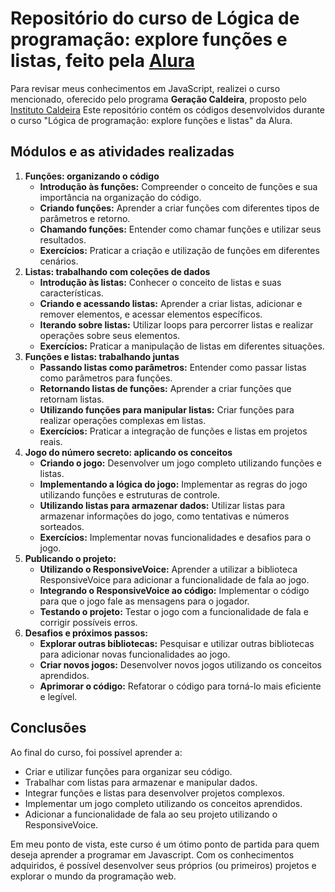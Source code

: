 # Repositório do curso de Lógica de programação: explore funções e listas, feito pela [Alura](https://cursos.alura.com.br/user/natancmendes)
Para revisar meus conhecimentos em JavaScript, realizei o curso mencionado, oferecido pelo programa **Geração Caldeira**, proposto pelo [Instituto Caldeira](https://institutocaldeira.org.br/) Este repositório contém os códigos desenvolvidos durante o curso "Lógica de programação: explore funções e listas" da Alura.

## Módulos e as atividades realizadas

1.  **Funções: organizando o código**
    - **Introdução às funções:** Compreender o conceito de funções e sua importância na organização do código.
    - **Criando funções:** Aprender a criar funções com diferentes tipos de parâmetros e retorno.
    - **Chamando funções:** Entender como chamar funções e utilizar seus resultados.
    - **Exercícios:** Praticar a criação e utilização de funções em diferentes cenários.
2. **Listas: trabalhando com coleções de dados**
    - **Introdução às listas:** Conhecer o conceito de listas e suas características.
    - **Criando e acessando listas:** Aprender a criar listas, adicionar e remover elementos, e acessar elementos específicos.
    - **Iterando sobre listas:** Utilizar loops para percorrer listas e realizar operações sobre seus elementos.
    - **Exercícios:** Praticar a manipulação de listas em diferentes situações.
3. **Funções e listas: trabalhando juntas**
    - **Passando listas como parâmetros:** Entender como passar listas como parâmetros para funções.
    - **Retornando listas de funções:** Aprender a criar funções que retornam listas.
    - **Utilizando funções para manipular listas:** Criar funções para realizar operações complexas em listas.
    - **Exercícios:** Praticar a integração de funções e listas em projetos reais.
4. **Jogo do número secreto: aplicando os conceitos**
    - **Criando o jogo:** Desenvolver um jogo completo utilizando funções e listas.
    - **Implementando a lógica do jogo:** Implementar as regras do jogo utilizando funções e estruturas de controle.
    - **Utilizando listas para armazenar dados:** Utilizar listas para armazenar informações do jogo, como tentativas e números sorteados.
    - **Exercícios:** Implementar novas funcionalidades e desafios para o jogo.
5. **Publicando o projeto:**
    - **Utilizando o ResponsiveVoice:** Aprender a utilizar a biblioteca ResponsiveVoice para adicionar a funcionalidade de fala ao jogo.
    - **Integrando o ResponsiveVoice ao código:** Implementar o código para que o jogo fale as mensagens para o jogador.
    - **Testando o projeto:** Testar o jogo com a funcionalidade de fala e corrigir possíveis erros.
6. **Desafios e próximos passos:**
    - **Explorar outras bibliotecas:** Pesquisar e utilizar outras bibliotecas para adicionar novas funcionalidades ao jogo.
    - **Criar novos jogos:** Desenvolver novos jogos utilizando os conceitos aprendidos.
    - **Aprimorar o código:** Refatorar o código para torná-lo mais eficiente e legível.

## Conclusões

Ao final do curso, foi possível aprender a:

- Criar e utilizar funções para organizar seu código.
- Trabalhar com listas para armazenar e manipular dados.
- Integrar funções e listas para desenvolver projetos complexos.
- Implementar um jogo completo utilizando os conceitos aprendidos.
- Adicionar a funcionalidade de fala ao seu projeto utilizando o ResponsiveVoice.

Em meu ponto de vista, este curso é um ótimo ponto de partida para quem deseja aprender a programar em Javascript. Com os conhecimentos adquiridos, é possível desenvolver seus próprios (ou primeiros) projetos e explorar o mundo da programação web.
